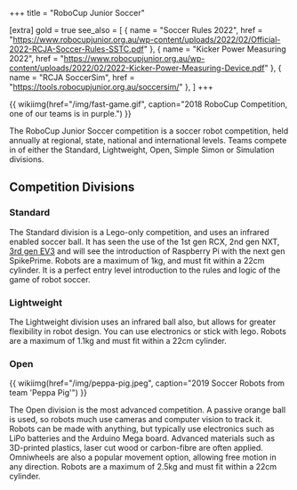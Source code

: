 +++
title = "RoboCup Junior Soccer"

[extra]
gold = true
see_also = [
  { name = "Soccer Rules 2022", href = "https://www.robocupjunior.org.au/wp-content/uploads/2022/02/Official-2022-RCJA-Soccer-Rules-SSTC.pdf" },
  { name = "Kicker Power Measuring 2022", href = "https://www.robocupjunior.org.au/wp-content/uploads/2022/02/2022-Kicker-Power-Measuring-Device.pdf" },
  { name = "RCJA SoccerSim", href = "https://tools.robocupjunior.org.au/soccersim/" },
]
+++

{{ wikiimg(href="/img/fast-game.gif", caption="2018 RoboCup Competition, one of our teams is in purple.") }}

The RoboCup Junior Soccer competition is a soccer robot competition, held annually at regional, state, national and international levels. Teams compete in of either the Standard, Lightweight, Open, Simple Simon or Simulation divisions.

<!-- toc -->

## Competition Divisions

### Standard

The Standard division is a Lego-only competition, and uses an infrared enabled soccer ball. It has seen the use of the 1st gen RCX, 2nd gen NXT, [3rd gen EV3](@/wiki/ev3.md) and will see the introduction of Raspberry Pi with the next gen SpikePrime. Robots are a maximum of 1kg, and must fit within a 22cm cylinder. It is a perfect entry level introduction to the rules and logic of the game of robot soccer.

### Lightweight

The Lightweight division uses an infrared ball also, but allows for greater flexibility in robot design. You can use electronics or stick with lego. Robots are a maximum of 1.1kg and must fit within a 22cm cylinder.

### Open

{{ wikiimg(href="/img/peppa-pig.jpeg", caption="2019 Soccer Robots from team 'Peppa Pig'") }}

The Open division is the most advanced competition. A passive orange ball is used, so robots much use cameras and computer vision to track it. Robots can be made with anything, but typically use electronics such as LiPo batteries and the Arduino Mega board. Advanced materials such as 3D-printed plastics, laser cut wood or carbon-fibre are often applied. Omniwheels are also a popular movement option, allowing free motion in any direction. Robots are a maximum of 2.5kg and must fit within a 22cm cylinder.
